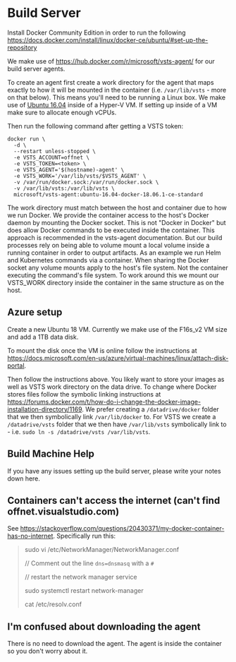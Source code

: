 # Build Server

Install Docker Community Edition in order to run the following
<https://docs.docker.com/install/linux/docker-ce/ubuntu/#set-up-the-repository>

We make use of <https://hub.docker.com/r/microsoft/vsts-agent/> for our build server agents.

To create an agent first create a work directory for the agent that maps exactly to how it will be mounted in the
container (i.e. `/var/lib/vsts` - more on that below). This means you'll need to be running a Linux box. We make use of
[Ubuntu 16.04](https://www.ubuntu.com/download/server/thank-you?country=US&version=16.04.3&architecture=amd64) inside of
a Hyper-V VM. If setting up inside of a VM make sure to allocate enough vCPUs.

Then run the following command after getting a VSTS token:

```text
docker run \
  -d \
  --restart unless-stopped \
  -e VSTS_ACCOUNT=offnet \
  -e VSTS_TOKEN=<token> \
  -e VSTS_AGENT='$(hostname)-agent' \
  -e VSTS_WORK='/var/lib/vsts/$VSTS_AGENT' \
  -v /var/run/docker.sock:/var/run/docker.sock \
  -v /var/lib/vsts:/var/lib/vsts \
  microsoft/vsts-agent:ubuntu-16.04-docker-18.06.1-ce-standard
```

The work directory must match between the host and container due to how we run Docker. We provide the container access
to the host's Docker daemon by mounting the Docker socket. This is not "Docker in Docker" but does allow Docker commands
to be executed inside the container. This approach is recommended in the vsts-agent documentation. But our build
processes rely on being able to volume mount a local volume inside a running container in order to output artifacts. As
an example we run Helm and Kubernetes commands via a container. When sharing the Docker socket any volume mounts apply
to the host's file system. Not the container executing the command's file system. To work around this we mount our
VSTS_WORK directory inside the container in the same structure as on the host.

## Azure setup

Create a new Ubuntu 18 VM. Currently we make use of the F16s_v2 VM size and add a 1TB data disk.

To mount the disk once the VM is online follow the instructions at
https://docs.microsoft.com/en-us/azure/virtual-machines/linux/attach-disk-portal.

Then follow the instructions above. You likely want to store your images as well as VSTS work directory on the
data drive. To change where Docker stores files follow the symbolic linking instructions at https://forums.docker.com/t/how-do-i-change-the-docker-image-installation-directory/1169. We prefer creating a `/datadrive/docker` folder that we
then symbolically link `/var/lib/docker` to. For VSTS we create a `/datadrive/vsts` folder that we then have `/var/lib/vsts`
symbolically link to - i.e. `sudo ln -s /datadrive/vsts /var/lib/vsts`.

## Build Machine Help

If you have any issues setting up the build server, please write your notes down here.

## Containers can't access the internet (can't find offnet.visualstudio.com)

See <https://stackoverflow.com/questions/20430371/my-docker-container-has-no-internet>. Specifically run this:

> sudo vi /etc/NetworkManager/NetworkManager.conf
>
> // Comment out the line `dns=dnsmasq` with a `#`
>
> // restart the network manager service
>
> sudo systemctl restart network-manager
>
> cat /etc/resolv.conf


## I'm confused about downloading the agent

There is no need to download the agent. The agent is inside the container so you don't worry about it.
